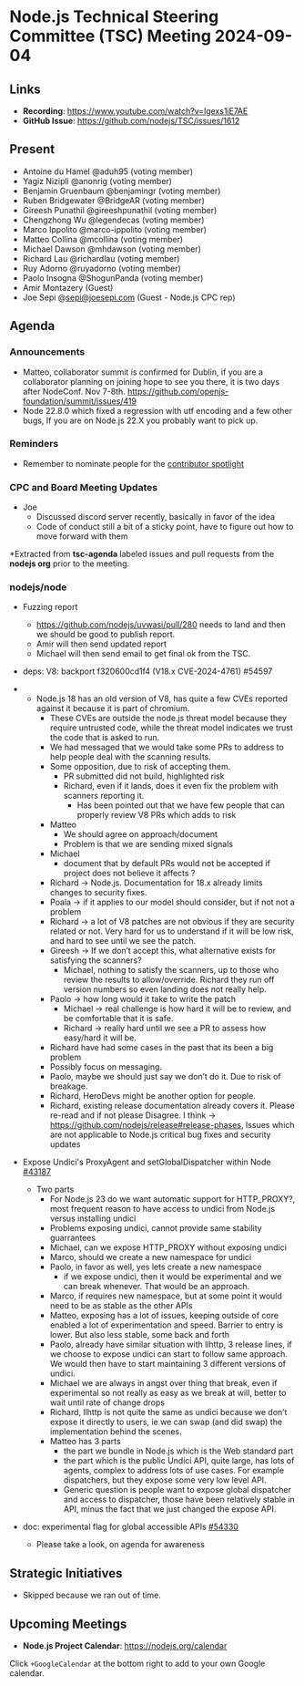# Node.js Technical Steering Committee (TSC) Meeting 2024-09-04

## Links

* **Recording**:  <https://www.youtube.com/watch?v=lgexs1iE7AE>
* **GitHub Issue**: <https://github.com/nodejs/TSC/issues/1612>

## Present

* Antoine du Hamel @aduh95 (voting member)
* Yagiz Nizipli @anonrig (voting member)
* Benjamin Gruenbaum @benjamingr (voting member)
* Ruben Bridgewater @BridgeAR (voting member)
* Gireesh Punathil @gireeshpunathil (voting member)
* Chengzhong Wu @legendecas (voting member)
* Marco Ippolito @marco-ippolito (voting member)
* Matteo Collina @mcollina (voting member)
* Michael Dawson @mhdawson (voting member)
* Richard Lau @richardlau (voting member)
* Ruy Adorno @ruyadorno (voting member)
* Paolo Insogna @ShogunPanda (voting member)
* Amir Montazery (Guest)
* Joe Sepi @<sepi@joesepi.com> (Guest - Node.js CPC rep)

## Agenda

### Announcements
* Matteo, collaborator summit is confirmed for Dublin, if you are a collaborator planning on joining hope to see you there, it is two days after NodeConf. Nov 7-8th. <https://github.com/openjs-foundation/summit/issues/419>
* Node 22.8.0 which fixed a regression with utf encoding and  a few other bugs, If you are on Node.js 22.X you probably want to pick up.

### Reminders

* Remember to nominate people for the [contributor spotlight](https://github.com/nodejs/node/blob/main/doc/contributing/reconizing-contributors.md#bi-monthly-contributor-spotlight)

### CPC and Board Meeting Updates

* Joe
    * Discussed discord server recently, basically in favor of the idea
    * Code of conduct still a bit of a sticky point, have to figure out how to move forward with them

*Extracted from **tsc-agenda** labeled issues and pull requests from the **nodejs org** prior to the meeting.

### nodejs/node

* Fuzzing report
  * <https://github.com/nodejs/uvwasi/pull/280> needs to land and then we should be good to
    publish report.
  * Amir will then send updated report
  * Michael will then send email to get final ok from the TSC.

* deps: V8: backport f320600cd1f4 (V18.x CVE-2024-4761) #54597
* * Node.js 18 has an old version of V8, has quite a few CVEs reported against it because it is
      part of chromium.
    * These CVEs are outside the node.js threat model because they require untrusted code,
      while the threat model indicates we trust the code that is asked to run.
    * We had messaged that we would take some PRs to address to help people deal with the
      scanning results.
    * Some opposition, due to risk of accepting them.
      * PR submitted did not build, highlighted risk
      * Richard, even if it lands, does it even fix the problem with scanners reporting it.
        * Has been pointed out that we have few people that can properly review V8 PRs which
          adds to risk
    * Matteo
      * We should agree on approach/document
      * Problem is that we are sending mixed signals
    * Michael
      * document that by default PRs would not be accepted if project does not
        believe it affects ?
    * Richard -> Node.js. Documentation for 18.x already limits changes to security fixes.
    * Poala -> if it applies to our model should consider, but if not not a problem
    * Richard -> a lot of V8 patches are not obvious if they are security related or not. Very hard
      for us to understand if it will be low risk, and hard to see until we see the patch.
    * Gireesh -> If we don’t accept this, what alternative exists for satisfying the scanners?
      * Michael, nothing to satisfy the scanners, up to those who review the results to
        allow/override. Richard they run off version numbers so even landing does not really help.
    * Paolo -> how long would it take to write the patch
      * Michael ->  real challenge is how hard it will be to review, and be comfortable that it is
        safe.
      * Richard -> really hard until we see a PR to assess how easy/hard it will be.
    * Richard have had some cases in the past that its been a big problem
    * Possibly focus on messaging.
    * Paolo, maybe we should just say we don’t do it. Due to risk of breakage.
    * Richard, HeroDevs might be another option for people.
    * Richard, existing release documentation already covers it. Please re-read and if not please
      Disagree. I think -> <https://github.com/nodejs/release#release-phases>, Issues which are
      not applicable to Node.js critical bug fixes and security updates

* Expose Undici's ProxyAgent and setGlobalDispatcher within Node [#43187](https://github.com/nodejs/node/issues/43187)
  * Two parts
    * For Node.js 23 do we want automatic support for HTTP_PROXY?, most frequent reason to
      have access to undici from Node.js versus installing undici
    * Problems exposing undici, cannot provide same stability guarrantees
    * Michael, can we expose HTTP_PROXY without exposing undici
    * Marco, should we create a new namespace for undici
    * Paolo, in favor as well, yes lets create a new namespace
      * if we expose undici, then it would be experimental and we can break whenever. That would
        be an approach.
    * Marco, if requires new namespace, but at some point it would need to be as stable as the
      other APIs
    * Matteo, exposing has a lot of issues, keeping outside of core enabled a lot of
      experimentation and speed. Barrier to entry is lower. But also less stable, some back and
      forth
    * Paolo, already have similar situation with llhttp, 3 release lines, if we choose to expose
      undici can start to follow same approach. We would then have to start maintaining 3 different
      versions of undici.
    * Michael we are always in angst over thing that break, even if experimental so not really as
      easy as we break at will, better to wait until rate of change drops
    * Richard, llhttp is not quite the same as undici because we don’t expose it directly to users,
      ie we can swap (and did swap) the implementation behind the scenes.
    * Matteo has 3 parts
      * the part we bundle in Node.js which is the Web standard part
      * the part which is the public Undici API, quite large, has lots of agents, complex to address
        lots of use cases. For example dispatchers, but they expose some very low level API.
      * Generic question is people want to expose global dispatcher and access to dispatcher,
        those have been relatively stable in API, minus the fact that we just changed the expose API.

* doc: experimental flag for global accessible APIs [#54330](https://github.com/nodejs/node/pull/54330)
  * Please take a look, on agenda for awareness

## Strategic Initiatives

* Skipped because we ran out of time.

## Upcoming Meetings

* **Node.js Project Calendar**: <https://nodejs.org/calendar>

Click `+GoogleCalendar` at the bottom right to add to your own Google calendar.
